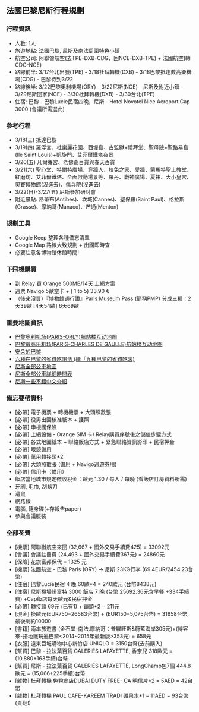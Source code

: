 
## 法國巴黎尼斯行程規劃

### 行程資訊

* 人數: 1人
* 旅遊地點: 法國巴黎, 尼斯及南法周圍特色小鎮
* 航空公司: 阿聯酋航空(去TPE-DXB-CDG，回NCE-DXB-TPE) + 法國航空(轉CDG-NCE) 
* 路線前半: 3/17台北出發(TPE) - 3/18杜拜轉機(DXB) - 3/18巴黎抵達戴高樂機場(CDG) - 巴黎待到3/22
* 路線後半: 3/22巴黎奧利機場(ORY) - 3/22尼斯(NCE) - 尼斯及附近小鎮 - 3/29尼斯回家(NCE) - 3/30杜拜轉機(DXB) - 3/30台北(TPE)
* 住宿: 巴黎 - 巴黎Lucie民宿四晚，尼斯 - Hotel Novotel Nice Aeroport Cap 3000 (會議所需選此)

### 參考行程

* 3/18(三) 抵達巴黎
* 3/19(四) 羅浮宮、杜樂麗花園、西堤島、古監獄+禮拜堂、聖母院+聖路易島(Ile Saint Louis)+凱旋門、艾菲爾鐵塔夜景
* 3/20(五) 凡爾賽宮、老佛爺百貨與春天百貨
* 3/21(六) 聖心堂、特爾特廣場、穿牆人、狡兔之家、愛牆、蒙馬特聖上教堂、紅磨坊、艾菲爾鐵塔、全面啟動場景等、羅丹、戰神廣場、夏祐、大小皇宮、奧賽博物館(沒進去)、傷兵院(沒進去)
* 3/22(日)-3/27(五) 尼斯參加研討會
* 附近景點: 昂蒂布(Antibes)、坎城(Cannes)、聖保羅(Saint Paul)、格拉斯(Grasse)、摩納哥(Manaco)、芒通(Menton)


### 規劃工具

* Google Keep 整理各種備忘清單
* Google Map 路線大致規劃 + 出國即時查
* 必要注意各博物館休館時間!


### 下飛機購買

* 到 Relay 買 Orange 500MB/14天 上網方案
* 週票 Navigo 5歐空卡 + ( 1 to 5) 33.90 €
* （後來沒買）『博物館通行證』Paris Museum Pass (簡稱PMP)  分成三種：2天39歐 [4天54歐] 6天69歐

### 重要地圖資訊

* [巴黎奥利机场(PARIS-ORLY)航站楼互动地图](http://www.aeroportsdeparis.fr/en/passengers/access/paris-orly/terminals-map)
* [巴黎戴高乐机场(PARIS-CHARLES DE GAULLE)航站楼互动地图](http://www.aeroportsdeparis.fr/en/passengers/access/paris-charles-de-gaulle/terminals-map)
* [安朵的巴黎](http://www.ideesdeparis.com/home/)
* [六種在巴黎的省錢吃喝法 (續「九種巴黎的省錢吃法)](http://sara2011.pixnet.net/blog/post/81133426)
* [尼斯全部公車地圖](http://en.nice.aeroport.fr/Passengers/DIRECTIONS-PARKING/Gestion-Bus-et-Navettes/Bus-lines)
* [尼斯全部公車詳細時間表](http://www.lignesdazur.com/horaires_ligne/?rub_code=6&laction=all)
* [尼斯一些不錯中文介紹](http://www.eurotravel.idv.tw/forum/simple/index.php?t18574.html)

### 備忘要帶資料

* [必帶] 電子機票 + 轉機機票 + 大頭照數張
* [必帶] 役男出國核准紙本 + 護照
* [必帶] 申根國保險
* [必帶] 上網設備 - Orange SIM 卡/ Relay購買序號後之儲值步驟方式
* [必帶] 各式地圖紙本 + 聯絡販店方式 + 緊急聯絡資訊影印 + 民宿押金
* [必帶] 眼鏡備用
* [必帶] 萬用轉接頭*2
* [必帶] 大頭照數張 (備用 + Navigo週遊券用)
* [必帶] 信用卡（備用）
* 飯店當地城市規定徵收稅金：歐元 1.30 / 每人 / 每晚 (看飯店訂房資料所需)
* 牙刷, 毛巾, 刮鬍刀
* 滑鼠
* 網路線
* 電腦, 隨身碟(+存報告paper)
* 參與會議服裝

### 全部花費
* [機票] 阿聯猶航空來回 (32,667 + 國外交易手續費425) = 33092元
* [會議] 會議註冊費 (24,493 + 國外交易手續費367元) = 24860元
* [保險] 花旗富邦保代 = 1325 元
* [機票] 法國航空 - 巴黎 Paris (ORY) -> 尼斯 23KG行李 (69.4EUR/2454.23台幣)
* [住宿] 巴黎Lucie民宿 4 晚 60歐*4 = 240歐元 (台幣8438元)
* [住宿] 尼斯機場諾富特 3000 飯店 7 晚 (台幣 25692.36元含早餐 +334手續費) +Cap飯店每天歐元&民宿押金
* [必帶] 轉接頭 69元 (已有1) + 鎖頭*2 = 211元
* [現金] 換歐元(EUR750=26583台幣) + (EUR150=5,075台幣) = 31658台幣, 最後剩約10000
* [書籍] 兩本旅遊書 (金石堂-南法.摩納哥：普羅旺斯&蔚藍海岸305元)+(博客來-搭地鐵玩遍巴黎<2014~2015年最新版>353元) = 658元
* [衣服] 遠東巨城購物中心新竹店 UNIQLO = 3150台幣(去前購入) 
* [幫買] 巴黎 - 拉法葉百貨 GALERIES LAFAYETTE, 香奈兒 318歐元 = (10,880+163手續)台幣
* [幫買] 尼斯 - 拉法葉百貨 GALERIES LAFAYETTE, LongChamp包7個 444.8歐元 = (15,066+225手續)台幣
* [雜物] 杜拜轉機 免稅商店DUBAI DUTY FREE- CA 明信片*2 = 5AED = 42台幣
* [雜物] 杜拜轉機 PAUL CAFE-KAREEM TRADI 礦泉水*1 = 11AED = 93台幣(貴翻!)
